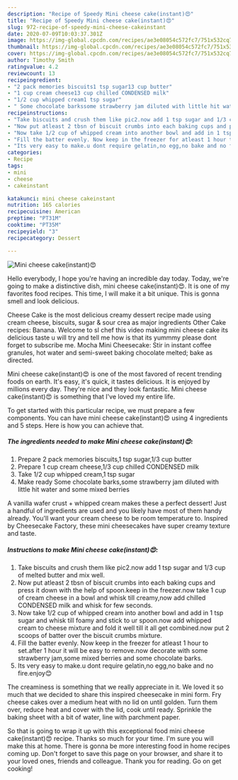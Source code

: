 ```yaml
---
description: "Recipe of Speedy Mini cheese cake(instant)😍"
title: "Recipe of Speedy Mini cheese cake(instant)😍"
slug: 972-recipe-of-speedy-mini-cheese-cakeinstant
date: 2020-07-09T10:03:37.301Z
image: https://img-global.cpcdn.com/recipes/ae3e08054c572fc7/751x532cq70/mini-cheese-cakeinstant😍-recipe-main-photo.jpg
thumbnail: https://img-global.cpcdn.com/recipes/ae3e08054c572fc7/751x532cq70/mini-cheese-cakeinstant😍-recipe-main-photo.jpg
cover: https://img-global.cpcdn.com/recipes/ae3e08054c572fc7/751x532cq70/mini-cheese-cakeinstant😍-recipe-main-photo.jpg
author: Timothy Smith
ratingvalue: 4.2
reviewcount: 13
recipeingredient:
- "2 pack memories biscuits1 tsp sugar13 cup butter"
- "1 cup cream cheese13 cup chilled CONDENSED milk"
- "1/2 cup whipped cream1 tsp sugar"
- " Some chocolate barkssome strawberry jam diluted with little hit water and some mixed berries"
recipeinstructions:
- "Take biscuits and crush them like pic2.now add 1 tsp sugar and 1/3 cup of melted butter and mix well."
- "Now put atleast 2 tbsn of biscuit crumbs into each baking cups and press it down with the help of spoon.keep in the freezer.now take 1 cup of cream cheese in a bowl and whisk till creamy,now add chilled CONDENSED milk and whisk for few seconds."
- "Now take 1/2 cup of whipped cream into another bowl and add in 1 tsp sugar and whisk till foamy and stick to ur spoon.now add whipped cream to cheese mixture and fold it well till it all get combined.now put 2 scoops of batter over the biscuit crumbs mixture."
- "Fill the batter evenly. Now keep in the freezer for atleast 1 hour to set.after 1 hour it will be easy to remove.now decorate with some strawberry jam,some mixed berries and some chocolate barks."
- "Its very easy to make.u dont require gelatin,no egg,no bake and no fire.enjoy😊"
categories:
- Recipe
tags:
- mini
- cheese
- cakeinstant

katakunci: mini cheese cakeinstant 
nutrition: 165 calories
recipecuisine: American
preptime: "PT31M"
cooktime: "PT35M"
recipeyield: "3"
recipecategory: Dessert

---
```



![Mini cheese cake(instant)😍](https://img-global.cpcdn.com/recipes/ae3e08054c572fc7/751x532cq70/mini-cheese-cakeinstant😍-recipe-main-photo.jpg)

Hello everybody, I hope you're having an incredible day today. Today, we're going to make a distinctive dish, mini cheese cake(instant)😍. It is one of my favorites food recipes. This time, I will make it a bit unique. This is gonna smell and look delicious.

Cheese Cake is the most delicious creamy dessert recipe made using cream cheese, biscuits, sugar &amp; sour crea as major ingredients Other Cake recipes: Banana. Welcome to sl chef this video making mini cheese cake its delicious taste u will try and tell me how is that its yummmy please dont forget to subscribe me. Mocha Mini Cheesecake: Stir in instant coffee granules, hot water and semi-sweet baking chocolate melted; bake as directed.

Mini cheese cake(instant)😍 is one of the most favored of recent trending foods on earth. It's easy, it's quick, it tastes delicious. It is enjoyed by millions every day. They're nice and they look fantastic. Mini cheese cake(instant)😍 is something that I've loved my entire life.


To get started with this particular recipe, we must prepare a few components. You can have mini cheese cake(instant)😍 using 4 ingredients and 5 steps. Here is how you can achieve that.

<!--inarticleads1-->

##### The ingredients needed to make Mini cheese cake(instant)😍:

1. Prepare 2 pack memories biscuits,1 tsp sugar,1/3 cup butter
1. Prepare 1 cup cream cheese,1/3 cup chilled CONDENSED milk
1. Take 1/2 cup whipped cream,1 tsp sugar
1. Make ready  Some chocolate barks,some strawberry jam diluted with little hit water and some mixed berries


A vanilla wafer crust + whipped cream makes these a perfect dessert! Just a handful of ingredients are used and you likely have most of them handy already. You&#39;ll want your cream cheese to be room temperature to. Inspired by Cheesecake Factory, these mini cheesecakes have super creamy texture and taste. 

<!--inarticleads2-->

##### Instructions to make Mini cheese cake(instant)😍:

1. Take biscuits and crush them like pic2.now add 1 tsp sugar and 1/3 cup of melted butter and mix well.
1. Now put atleast 2 tbsn of biscuit crumbs into each baking cups and press it down with the help of spoon.keep in the freezer.now take 1 cup of cream cheese in a bowl and whisk till creamy,now add chilled CONDENSED milk and whisk for few seconds.
1. Now take 1/2 cup of whipped cream into another bowl and add in 1 tsp sugar and whisk till foamy and stick to ur spoon.now add whipped cream to cheese mixture and fold it well till it all get combined.now put 2 scoops of batter over the biscuit crumbs mixture.
1. Fill the batter evenly. Now keep in the freezer for atleast 1 hour to set.after 1 hour it will be easy to remove.now decorate with some strawberry jam,some mixed berries and some chocolate barks.
1. Its very easy to make.u dont require gelatin,no egg,no bake and no fire.enjoy😊


The creaminess is something that we really appreciate in it. We loved it so much that we decided to share this inspired cheesecake in mini form. Fry cheese cakes over a medium heat with no lid on until golden. Turn them over, reduce heat and cover with the lid, cook until ready. Sprinkle the baking sheet with a bit of water, line with parchment paper. 

So that is going to wrap it up with this exceptional food mini cheese cake(instant)😍 recipe. Thanks so much for your time. I'm sure you will make this at home. There is gonna be more interesting food in home recipes coming up. Don't forget to save this page on your browser, and share it to your loved ones, friends and colleague. Thank you for reading. Go on get cooking!
